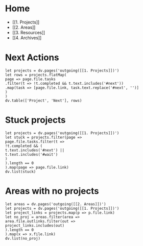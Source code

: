 # Home
- [[1. Projects]]  
- [[2. Areas]]  
- [[3. Resources]]  
- [[4. Archives]]

# Next Actions
```dataviewjs
let projects = dv.pages('outgoing([[1. Projects]])')  
let rows = projects.flatMap(  
page => page.file.tasks  
.filter(t => !t.completed && t.text.includes('#next'))  
.map(task => [page.file.link, task.text.replace('#next', '')]  
)  
)  
dv.table(['Project', 'Next'], rows)
```
# Stuck projects
```dataviewjs
let projects = dv.pages('outgoing([[1. Projects]])')  
let stuck = projects.filter(page =>  
page.file.tasks.filter(t =>  
!t.completed && (  
t.text.includes('#next') ||  
t.text.includes('#wait')  
)  
).length == 0  
).map(page => page.file.link)  
dv.list(stuck)
```

# Areas with no projects
```dataviewjs
let areas = dv.pages('outgoing([[2. Areas]])')  
let projects = dv.pages('outgoing([[1. Projects]])')  
let project_links = projects.map(p => p.file.link)  
let no_proj = areas.filter(area =>  
area.file.outlinks.filter(out =>  
project_links.includes(out)  
).length == 0  
).map(x => x.file.link)  
dv.list(no_proj)
```
